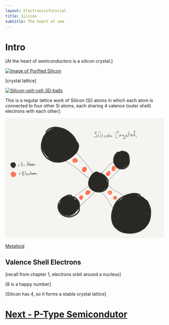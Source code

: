 ```yaml
---
layout: ElectronicsTutorial
title: Silicon
subtitle: The heart of sem
---
```


# Intro


[At the heart of semiconductors is a silicon crystal.]

[![Image of Purified Silicon](https://upload.wikimedia.org/wikipedia/commons/e/e9/SiliconCroda.jpg)](https://commons.wikimedia.org/wiki/File:SiliconCroda.jpg)

[crystal lattice]

[![Silicon-unit-cell-3D-balls](https://upload.wikimedia.org/wikipedia/commons/f/f1/Silicon-unit-cell-3D-balls.png)](https://commons.wikimedia.org/wiki/File:Silicon-unit-cell-3D-balls.png)


This is a regular lattice work of Silicon (Si) atoms in which each atom is connected to four other Si atoms, each sharing 4 valence (outer shell) electrons with each other]:

![](../Sketches/Silicon_Crystal.png)

[Metalloid](https://en.wikipedia.org/wiki/Metalloid)

## Valence Shell Electrons

[recall from chapter 1, electrons orbit around a nucleus]

[8 is a happy number]

[Silicon has 4, so it forms a stable crystal lattice]



# [Next - P-Type Semicondutor](../P-Type)



